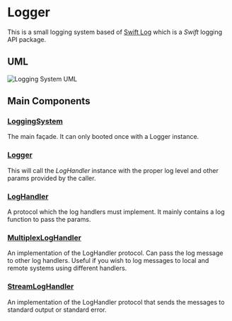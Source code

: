 # Logger

This is a small logging system based of [Swift Log](https://apple.github.io/swift-log/docs/current/Logging/index.html) which is a _Swift_ logging API package.

## UML

![Logging System UML](https://dev-to-uploads.s3.amazonaws.com/uploads/articles/91by877qhdijymnll1cr.png)

## Main Components

### [LoggingSystem](https://apple.github.io/swift-log/docs/current/Logging/Enums/LoggingSystem.html)

The main façade. It can only booted once with a Logger instance.

### [Logger](https://apple.github.io/swift-log/docs/current/Logging/Structs/Logger.html)

This will call the _LogHandler_ instance with the proper log level and other params provided by the caller.

### [LogHandler](https://apple.github.io/swift-log/docs/current/Logging/Protocols/LogHandler.html)

A protocol which the log handlers must implement. It mainly contains a log function to pass the params.

### [MultiplexLogHandler](https://apple.github.io/swift-log/docs/current/Logging/Structs/MultiplexLogHandler.html)

An implementation of the LogHandler protocol. Can pass the log message to other log handlers. Useful if you wish to log messages to local and remote systems using different handlers.

### [StreamLogHandler](https://apple.github.io/swift-log/docs/current/Logging/Structs/StreamLogHandler.html)

An implementation of the LogHandler protocol that sends the messages to standard output or standard error.
